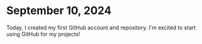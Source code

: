 # September 10, 2024

Today, I created my first GitHub account and repository. I'm excited to start using GitHub for my projects!

